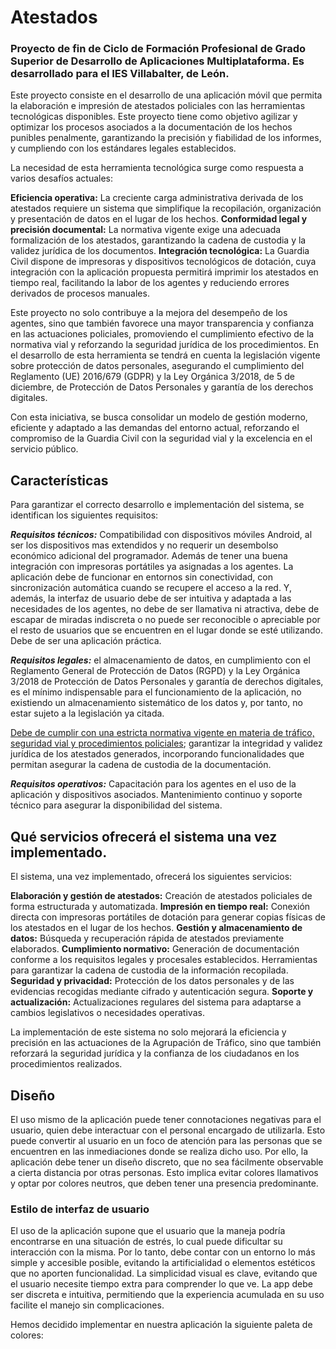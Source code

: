 # Atestados

### Proyecto de fin de Ciclo de Formación Profesional de Grado Superior de Desarrollo de Aplicaciones Multiplataforma. Es desarrollado para el IES Villabalter, de León.

Este proyecto consiste en el desarrollo de una aplicación móvil que permita la elaboración e impresión de atestados policiales con las herramientas tecnológicas disponibles. Este proyecto tiene como objetivo agilizar y optimizar los procesos asociados a la documentación de los hechos punibles penalmente, garantizando la precisión y fiabilidad de los informes, y cumpliendo con los estándares legales establecidos.

La necesidad de esta herramienta tecnológica surge como respuesta a varios desafíos actuales:

**Eficiencia operativa:** La creciente carga administrativa derivada de los atestados requiere un sistema que simplifique la recopilación, organización y presentación de datos en el lugar de los hechos.
**Conformidad legal y precisión documental:** La normativa vigente exige una adecuada formalización de los atestados, garantizando la cadena de custodia y la validez jurídica de los documentos.
**Integración tecnológica:** La Guardia Civil dispone de impresoras y dispositivos tecnológicos de dotación, cuya integración con la aplicación propuesta permitirá imprimir los atestados en tiempo real, facilitando la labor de los agentes y reduciendo errores derivados de procesos manuales.

Este proyecto no solo contribuye a la mejora del desempeño de los agentes, sino que también favorece una mayor transparencia y confianza en las actuaciones policiales, promoviendo el cumplimiento efectivo de la normativa vial y reforzando la seguridad jurídica de los procedimientos. En el desarrollo de esta herramienta se tendrá en cuenta la legislación vigente sobre protección de datos personales, asegurando el cumplimiento del Reglamento (UE) 2016/679 (GDPR) y la Ley Orgánica 3/2018, de 5 de diciembre, de Protección de Datos Personales y garantía de los derechos digitales.

Con esta iniciativa, se busca consolidar un modelo de gestión moderno, eficiente y adaptado a las demandas del entorno actual, reforzando el compromiso de la Guardia Civil con la seguridad vial y la excelencia en el servicio público.

## Características

Para garantizar el correcto desarrollo e implementación del sistema, se identifican los siguientes requisitos:

***Requisitos técnicos:*** Compatibilidad con dispositivos móviles Android, al ser los dispositivos mas extendidos y no requerir un desembolso económico adicional del programador. Además de tener una buena integración con impresoras portátiles ya asignadas a los agentes.
La aplicación debe de funcionar en entornos sin conectividad, con sincronización automática cuando se recupere el acceso a la red. Y, además, la interfaz de usuario debe de ser intuitiva y adaptada a las necesidades de los agentes, no debe de ser llamativa ni atractiva, debe de escapar de miradas indiscreta o no puede ser reconocible o apreciable por el resto de usuarios que se encuentren en el lugar donde se esté utilizando. Debe de ser una aplicación práctica.

***Requisitos legales:*** el almacenamiento de datos, en cumplimiento con el Reglamento General de Protección de Datos (RGPD) y la Ley Orgánica 3/2018 de Protección de Datos Personales y garantía de derechos digitales, es el mínimo indispensable para el funcionamiento de la aplicación, no existiendo un almacenamiento sistemático de los datos y, por tanto, no estar sujeto a la legislación ya citada.

<ins>Debe de cumplir con una estricta normativa vigente en materia de tráfico, seguridad vial y procedimientos policiales</ins>; garantizar la integridad y validez jurídica de los atestados generados, incorporando funcionalidades que permitan asegurar la cadena de custodia de la documentación.

***Requisitos operativos:*** Capacitación para los agentes en el uso de la aplicación y dispositivos asociados. Mantenimiento continuo y soporte técnico para asegurar la disponibilidad del sistema. 


## Qué servicios ofrecerá el sistema una vez implementado.

El sistema, una vez implementado, ofrecerá los siguientes servicios:

**Elaboración y gestión de atestados:** Creación de atestados policiales de forma estructurada y automatizada.
**Impresión en tiempo real:** Conexión directa con impresoras portátiles de dotación para generar copias físicas de los atestados en el lugar de los hechos.
**Gestión y almacenamiento de datos:** Búsqueda y recuperación rápida de atestados previamente elaborados.
**Cumplimiento normativo:** Generación de documentación conforme a los requisitos legales y procesales establecidos. Herramientas para garantizar la cadena de custodia de la información recopilada.
**Seguridad y privacidad:** Protección de los datos personales y de las evidencias recogidas mediante cifrado y autenticación segura.
**Soporte y actualización:** Actualizaciones regulares del sistema para adaptarse a cambios legislativos o necesidades operativas.

La implementación de este sistema no solo mejorará la eficiencia y precisión en las actuaciones de la Agrupación de Tráfico, sino que también reforzará la seguridad jurídica y la confianza de los ciudadanos en los procedimientos realizados.

## Diseño

El uso mismo de la aplicación puede tener connotaciones negativas para el usuario, quien debe interactuar con el personal encargado de utilizarla. Esto puede convertir al usuario en un foco de atención para las personas que se encuentren en las inmediaciones donde se realiza dicho uso. Por ello, la aplicación debe tener un diseño discreto, que no sea fácilmente observable a cierta distancia por otras personas. Esto implica evitar colores llamativos y optar por colores neutros, que deben tener una presencia predominante.

### Estilo de interfaz de usuario

El uso de la aplicación supone que el usuario que la maneja podría encontrarse en una situación de estrés, lo cual puede dificultar su interacción con la misma. Por lo tanto, debe contar con un entorno lo más simple y accesible posible, evitando la artificialidad o elementos estéticos que no aporten funcionalidad. La simplicidad visual es clave, evitando que el usuario necesite tiempo extra para comprender lo que ve. La app debe ser discreta e intuitiva, permitiendo que la experiencia acumulada en su uso facilite el manejo sin complicaciones.

Hemos decidido implementar en nuestra aplicación la siguiente paleta de colores: 



